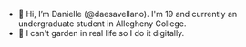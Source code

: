 - 👋 Hi, I’m Danielle (@daesavellano). I'm 19 and currently an undergraduate student in Allegheny College.
- 🌱 I can't garden in real life so I do it digitally.

<!---
Howdy!
--->
